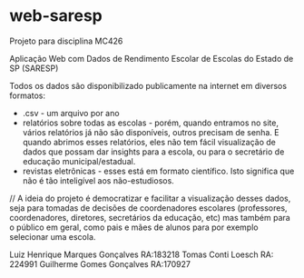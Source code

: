 # web-saresp
Projeto para disciplina MC426

Aplicação Web com Dados de Rendimento Escolar de Escolas do Estado de SP (SARESP)

Todos os dados são disponibilizado publicamente na internet em diversos formatos:
* .csv - um arquivo por ano
* relatórios sobre todas as escolas - porém, quando entramos no site, vários relatórios já não são disponíveis, outros precisam de senha. E quando abrimos esses relatórios, eles não tem fácil visualização de dados que possam dar insights para a escola, ou para o secretário de educação municipal/estadual. 
* revistas eletrônicas - esses está em formato científico. Isto significa que não é tão inteligível aos não-estudiosos. 

// A ideia do projeto é democratizar e facilitar a visualização desses dados, seja para tomadas de decisões de coordenadores escolares (professores, coordenadores, diretores, secretários da educação, etc) mas também para o público em geral, como pais e mães de alunos para por exemplo selecionar uma escola. 

Luiz Henrique Marques Gonçalves RA:183218
Tomas Conti Loesch RA: 224991
Guilherme Gomes Gonçalves RA:170927

